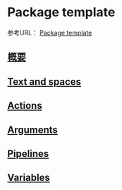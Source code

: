 # Package template

参考URL： [Package template](https://golang.org/pkg/text/template/)

## [概要](0000overview.md)
## [Text and spaces](0100textandspaces.md)
## [Actions](0200actions.md)
## [Arguments](0300arguments.md)
## [Pipelines](0400pipelines.md)

## [Variables](0500variables.md)

